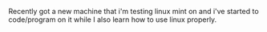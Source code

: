 Recently got a new machine that i'm testing linux mint on and i've started to code/program on it while I also learn how to use linux properly.
